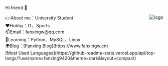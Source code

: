 Hi friend 👋
<p>
<img src="https://github-readme-stats.vercel.app/api?username=fanxing9420&show_icons=true" alt="logo" align="right" style="margin-bottom: 25px;" />  
</p>
👉About me：University Student <br>
❤️Hobby：IT、Sports <br>
📫Email：fanxingw@qq.com <br>
🌱Learning：Python、MySQL、Linux <br>
🌍Blog：[Fanxing Blog](https://www.fanxingw.cn) <br>
<!-- ![Github Stats](https://github-readme-stats.vercel.app/api?username=fanxing9420&show_icons=true&theme=dark&count_private=true)<br> -->
[Most Used Languages](https://github-readme-stats.vercel.app/api/top-langs/?username=fanxing9420&theme=dark&layout=compact)
